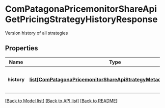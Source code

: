 # ComPatagonaPricemonitorShareApiGetPricingStrategyHistoryResponse

Version history of all strategies
## Properties
Name | Type | Description | Notes
------------ | ------------- | ------------- | -------------
**history** | [**list[ComPatagonaPricemonitorShareApiStrategyMetadataResponseV3]**](ComPatagonaPricemonitorShareApiStrategyMetadataResponseV3.md) | contains metadata of all strategies | 

[[Back to Model list]](../README.md#documentation-for-models) [[Back to API list]](../README.md#documentation-for-api-endpoints) [[Back to README]](../README.md)


